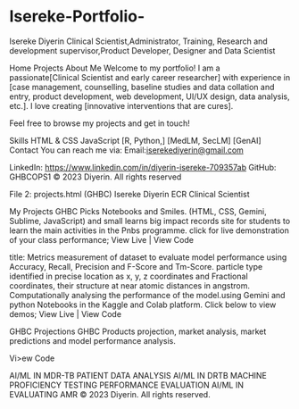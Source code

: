 # Isereke-Portfolio-
Isereke Diyerin
Clinical Scientist,Administrator, Training, Research and development supervisor,Product Developer, Designer and Data Scientist 

Home
Projects
About Me
Welcome to my portfolio! I am a passionate[Clinical Scientist and early career researcher] with experience in [case management, counselling, baseline studies and data collation and entry, product development, web development,  UI/UX design, data analysis, etc.]. I love creating [innovative interventions that are cures].

Feel free to browse my projects and get in touch!

Skills
HTML & CSS
JavaScript
[R, Python,]
[MedLM, SecLM]
[GenAI]
Contact
You can reach me via:
Email:iserekediyerin@gmail.com 

LinkedIn: https://www.linkedin.com/in/diyerin-isereke-709357ab
GitHub: GHBCOPS1 
© 2023 Diyerin. All rights reserved 

File 2: projects.html (GHBC)
Isereke  Diyerin 
ECR Clinical Scientist


My Projects
GHBC Picks Notebooks and Smiles. (HTML, CSS, Gemini, Sublime, JavaScript) and small learns big impact records site for students to learn the main activities in the Pnbs programme.
click for live demonstration of your class performance;
View Live | View Code

title:
Metrics measurement of dataset to evaluate model performance using Accuracy,  Recall, Precision and F-Score and Tm-Score. particle type identified in precise location as x, y, z coordinates and Fractional coordinates, their structure at  near atomic distances in angstrom. Computationally analysing the performance of the model.using Gemini and python Notebooks in the Kaggle and Colab platform.
Click below to view demos;
View Live | View Code

GHBC Projections
GHBC Products projection, market analysis, market predictions and model performance analysis.

Vi>ew Code


AI/ML IN MDR-TB PATIENT DATA ANALYSIS 
AI/ML IN DRTB MACHINE PROFICIENCY TESTING PERFORMANCE EVALUATION 
AI/ML IN EVALUATING AMR
© 2023 Diyerin. All rights reserved.